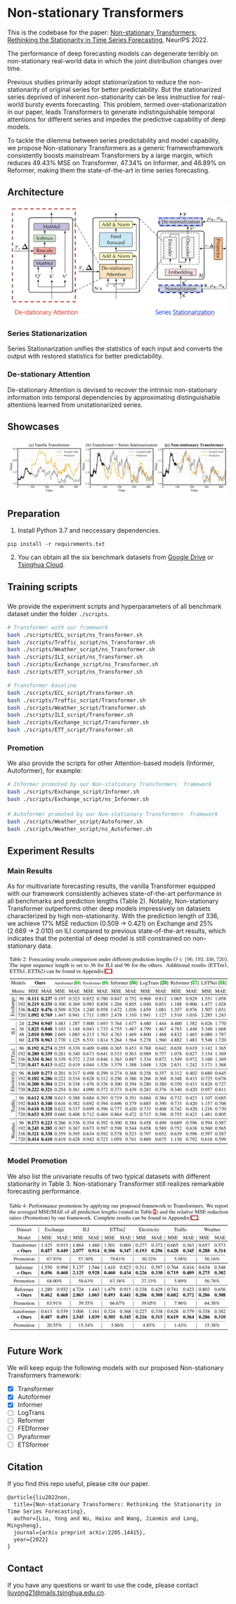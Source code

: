 # Non-stationary Transformers

This is the codebase for the paper:
[Non-stationary Transformers: Rethinking the Stationarity in Time Series Forecasting](https://arxiv.org/abs/2205.14415), NeurIPS 2022.

The performance of deep forecasting models can degenerate terribly on non-stationary real-world data in which the joint distribution changes over time. 

Previous studies primarily adopt stationarization to reduce the non-stationarity of original series for better predictability. But the stationarized series deprived of inherent non-stationarity can be less instructive for real-world bursty events forecasting. This problem, termed over-stationarization in our paper, leads Transformers to generate indistinguishable temporal attentions for different series and impedes the predictive capability of deep models. 

To tackle the dilemma between series predictability and model capability, we propose Non-stationary Transformers as a generic framewoframework consistently boosts mainstream Transformers by a large margin, which reduces 49.43% MSE on Transformer, 47.34% on Informer, and 46.89% on Reformer, making them the state-of-the-art in time series forecasting.


## Architecture

![arch](./figures/arch.png)

### Series Stationarization


Series Stationarization unifies the statistics of each input and converts the output with restored statistics for better predictability. 

### De-stationary Attention
De-stationary Attention is devised to recover the intrinsic non-stationary information into temporal dependencies by approximating distinguishable attentions learned from unstationarized series. 

## Showcases

![arch](./figures/showcases.png)

## Preparation

1. Install Python 3.7 and neccessary dependencies.
```
pip install -r requirements.txt
```
2. You can obtain all the six benchmark datasets from [Google Drive](https://drive.google.com/file/d/1CC4ZrUD4EKncndzgy5PSTzOPSqcuyqqj/view?usp=sharing) or [Tsinghua Cloud](https://cloud.tsinghua.edu.cn/f/b8f4a78a39874ac9893e/?dl=1).

## Training scripts

### 

We provide the experiment scripts and hyperparameters of all benchmark dataset under the folder `./scripts`.

```bash
# Transformer with our framework
bash ./scripts/ECL_script/ns_Transformer.sh
bash ./scripts/Traffic_script/ns_Transformer.sh
bash ./scripts/Weather_script/ns_Transformer.sh
bash ./scripts/ILI_script/ns_Transformer.sh
bash ./scripts/Exchange_script/ns_Transformer.sh
bash ./scripts/ETT_script/ns_Transformer.sh
```

```bash
# Transformer baseline
bash ./scripts/ECL_script/Transformer.sh
bash ./scripts/Traffic_script/Transformer.sh
bash ./scripts/Weather_script/Transformer.sh
bash ./scripts/ILI_script/Transformer.sh
bash ./scripts/Exchange_script/Transformer.sh
bash ./scripts/ETT_script/Transformer.sh
```

### Promotion

We also provide the scripts for other Attention-based models (Informer, Autoformer), for example:

```bash
# Informer promoted by our Non-stationary Transformers  framework
bash ./scripts/Exchange_script/Informer.sh
bash ./scripts/Exchange_script/ns_Informer.sh

# Autoformer promoted by our Non-stationary Transformers  framework
bash ./scripts/Weather_script/Autoformer.sh
bash ./scripts/Weather_script/ns_Autoformer.sh
```

## Experiment Results

### Main Results

As for multivariate forecasting results, the vanilla Transformer equipped with our framework consistently achieves state-of-the-art performance in all benchmarks and prediction lengths (Table 2). Notably, Non-stationary Transformer outperforms other deep models impressively on datasets characterized by high non-stationarity. With the prediction length of 336, we achieve 17% MSE reduction (0.509 → 0.421) on Exchange and 25% (2.669 → 2.010) on ILI compared to previous state-of-the-art results, which indicates that the potential of deep model is still constrained on non-stationary data. 

![arch](./figures/main_results.png)

### Model Promotion

We also list the univariate results of two typical datasets with different stationarity in Table 3. Non-stationary Transformer still realizes remarkable forecasting performance.

![arch](./figures/promotion.png)


## Future Work

We will keep equip the following models with our proposed Non-stationary Transformers framework:

- [x] Transformer
- [x] Autoformer
- [x] Informer
- [ ] LogTrans
- [ ] Reformer
- [ ] FEDformer
- [ ] Pyraformer
- [ ] ETSformer

## Citation

If you find this repo useful, please cite our paper. 

```
@article{liu2022non,
  title={Non-stationary Transformers: Rethinking the Stationarity in Time Series Forecasting},
  author={Liu, Yong and Wu, Haixu and Wang, Jianmin and Long, Mingsheng},
  journal={arXiv preprint arXiv:2205.14415},
  year={2022}
}
```

## Contact

If you have any questions or want to use the code, please contact liuyong21@mails.tsinghua.edu.cn.



